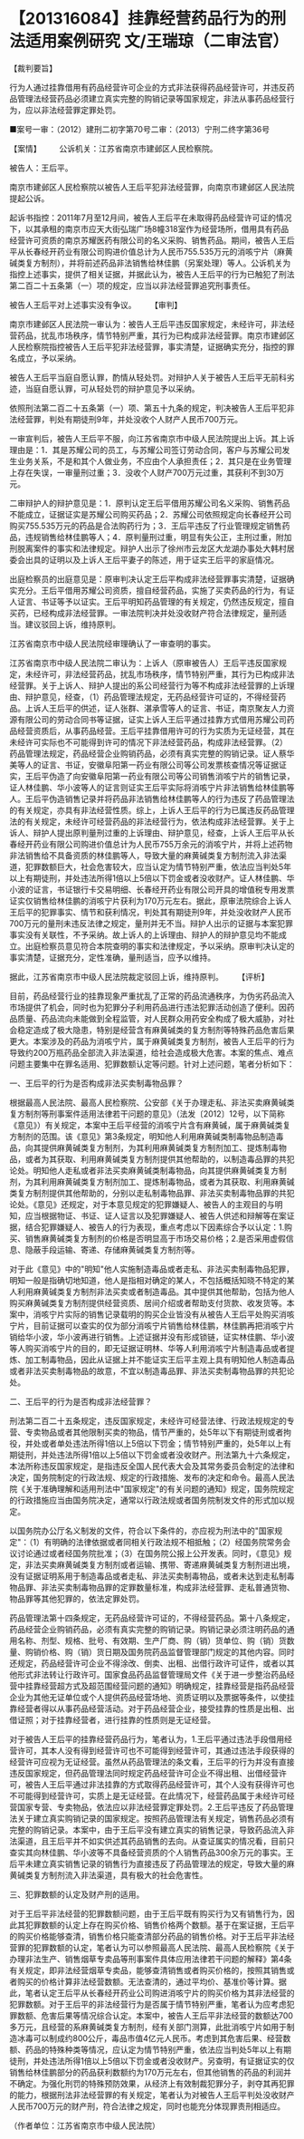 # 【201316084】挂靠经营药品行为的刑法适用案例研究 文/王瑞琼（二审法官）

【裁判要旨】

行为人通过挂靠借用有药品经营许可企业的方式非法获得药品经营许可，并违反药品管理法经营药品必须建立真实完整的购销记录等国家规定，非法从事药品经营行为，应以非法经营罪定罪处罚。

■案号一审：（2012）建刑二初字第70号二审：（2013）宁刑二终字第36号

【案情】 　　公诉机关：江苏省南京市建邺区人民检察院。

被告人：王后平。

南京市建邺区人民检察院以被告人王后平犯非法经营罪，向南京市建邺区人民法院提起公诉。

起诉书指控：2011年7月至12月间，被告人王后平在未取得药品经营许可证的情况下，以其承租的南京市应天大街弘瑞广场8幢318室作为经营场所，借用具有药品经营许可资质的南京苏耀医药有限公司的名义采购、销售药品。期间，被告人王后平从长春经开药业有限公司购进价值总计为人民币755.535万元的消咳宁片（麻黄碱类复方制剂），并将前述药品非法销售给林佳鹏（另案处理）等人。公诉机关为指控上述事实，提供了相关证据，并据此认为，被告人王后平的行为已触犯了刑法第二百二十五条第（一）项的规定，应当以非法经营罪追究刑事责任。

被告人王后平对上述事实没有争议。 　　【审判】

南京市建邺区人民法院一审认为：被告人王后平违反国家规定，未经许可，非法经营药品，扰乱市场秩序，情节特别严重，其行为已构成非法经营罪。南京市建邺区人民检察院指控被告人王后平犯非法经营罪，事实清楚，证据确实充分，指控的罪名成立，予以采纳。

被告人王后平当庭自愿认罪，酌情从轻处罚。对辩护人关于被告人王后平无前科劣迹，当庭自愿认罪，可从轻处罚的辩护意见予以采纳。

依照刑法第二百二十五条第（一）项、第五十九条的规定，判决被告人王后平犯非法经营罪，判处有期徒刑9年，并处没收个人财产人民币700万元。

一审宣判后，被告人王后平不服，向江苏省南京市中级人民法院提出上诉。其上诉理由是：1．其是苏耀公司的员工，与苏耀公司签订劳动合同，客户与苏耀公司发生业务关系，不是和其个人做业务，不应由个人承担责任；2．其只是在业务管理上存在失误，一审量刑过重；3．没收个人财产700万元过重，其获利不到30万元。

二审辩护人的辩护意见是：1．原判认定王后平借用苏耀公司名义采购、销售药品不能成立，证据证实是苏耀公司购买药品；2．苏耀公司依照规定向长春经开公司购买755.535万元的药品是合法购药行为；3．王后平违反了行业管理规定销售药品，违规销售给林佳鹏等人；4．原判量刑过重，明显有失公正，主刑过重，附加刑脱离案件的事实和法律规定。辩护人出示了徐州市云龙区大龙湖办事处大韩村居委会出具的证明以及上诉人王后平妻子的陈述，用于证实王后平的家庭情况。

出庭检察员的出庭意见是：原审判决认定王后平构成非法经营罪事实清楚，证据确实充分。王后平借用苏耀公司资质，擅自经营药品，实施了买卖药品的行为，有证人证言、书证等予以证实。王后平明知药品管理的有关规定，仍然违反规定，擅自买药，已经构成非法经营罪。一审法院判决并处没收财产符合法律规定，量刑适当。建议驳回上诉，维持原判。

江苏省南京市中级人民法院经审理确认了一审查明的事实。

江苏省南京市中级人民法院二审认为：上诉人（原审被告人）王后平违反国家规定，未经许可，非法经营药品，扰乱市场秩序，情节特别严重，其行为已构成非法经营罪。关于上诉人、辩护人提出的系公司经营行为等不构成非法经营罪的上诉理由、辩护意见，经查，（1）药品管理法规定，无药品经营许可证的，不得经营药品。上诉人王后平的供述，证人张群、湛承雪等人的证言、书证，南京聚友人力资源有限公司的劳动合同书等证据，证实上诉人王后平通过挂靠方式借用苏耀公司药品经营资质后，从事药品经营。王后平挂靠借用许可的行为实质为无证经营，其在未经许可实际也不可能得到许可的情况下非法经营药品，构成非法经营罪。（2）药品管理法规定，药品经营企业购销药品，必须有真实完整的购销记录。证人蔡华美等人的证言、书证，安徽阜阳第一药业有限公司等公司发票核查情况等证据证实，王后平伪造了向安徽阜阳第一药业有限公司等公司销售消咳宁片的销售记录，证人林佳鹏、华小波等人的证言则证实王后平实际将消咳宁片非法销售给林佳鹏等人。王后平伪造销售记录并将药品非法销售给林佳鹏等人的行为违反了药品管理法的有关规定，亦具有非法经营性质。综上，上诉人王后平的行为已属违反药品管理法的有关规定，未经许可经营药品的非法经营行为，依法构成非法经营罪。关于上诉人、辩护人提出原判量刑过重的上诉理由、辩护意见，经查，上诉人王后平从长春经开药业有限公司购进价值总计为人民币755万余元的消咳宁片，并将上述药物非法销售给不具备资质的林佳鹏等人，导致大量的麻黄碱类复方制剂流入非法渠道，犯罪数额巨大，社会危害较大，应当认定为情节特别严重，依法应当判处5年以上有期徒刑，并处违法所得1倍以上5倍以下罚金或者没收财产。证人林佳鹏、华小波的证言，书证银行卡交易明细、长春经开药业有限公司开具的增值税专用发票证实仅销售给林佳鹏的消咳宁片获利为170万元左右。据此，原审法院综合上诉人王后平的犯罪事实、情节和获利情况，判处其有期徒刑9年，并处没收财产人民币700万元的量刑未违反法律之规定，量刑并无不当。辩护人出示的证据与本案犯罪事实没有关联性，不予采纳。故上诉人的上诉理由、辩护人的辩护意见均不能成立。出庭检察员意见符合本院查明的事实和法律规定，予以采纳。原审判决认定的事实清楚，证据充分，定性准确，量刑适当，应予以维持。

据此，江苏省南京市中级人民法院裁定驳回上诉，维持原判。 　　【评析】

目前，药品经营行业的挂靠现象严重扰乱了正常的药品流通秩序，为伪劣药品流入市场提供了机会，同时也为犯罪分子利用药品进行违法犯罪活动创造了便利。因药品质量、药品流向未能做到全程监管，对人民群众用药安全构成了极大威胁，对社会稳定造成了极大隐患，特别是经营含有麻黄碱类的复方制剂等特殊药品危害后果更大。本案涉及的药品为消咳宁片，属于麻黄碱类复方制剂，被告人王后平的行为导致约200万瓶药品全部流入非法渠道，给社会造成极大危害。本案的焦点、难点问题主要集中在罪名适用、犯罪数额认定等问题。针对上述问题，笔者分析如下：

一、王后平的行为是否构成非法买卖制毒物品罪？

根据最高人民法院、最高人民检察院、公安部《关于办理走私、非法买卖麻黄碱类复方制剂等刑事案件适用法律若干问题的意见》（法发〔2012〕12号，以下简称《意见》）有关规定，本案中王后平经营的消咳宁片含有麻黄碱，属于麻黄碱类复方制剂的范围。该《意见》第3条规定，明知他人利用麻黄碱类制毒物品制造毒品，向其提供麻黄碱类复方制剂，为其利用麻黄碱类复方制剂加工、提炼制毒物品，或者为其获取、利用麻黄碱类复方制剂提供其他帮助的，以制造毒品罪的共犯论处。明知他人走私或者非法买卖麻黄碱类制毒物品，向其提供麻黄碱类复方制剂，为其利用麻黄碱类复方制剂加工、提炼制毒物品，或者为其获取、利用麻黄碱类复方制剂提供其他帮助的，分别以走私制毒物品罪、非法买卖制毒物品罪的共犯论处。《意见》还规定，对于本意见规定的犯罪嫌疑人、被告人的主观目的与明知，应当根据物证、书证、证人证言以及犯罪嫌疑人、被告人供述和辩解等在案证据，结合犯罪嫌疑人、被告人的行为表现，重点考虑以下因素综合予以认定：1.购买、销售麻黄碱类复方制剂的价格是否明显高于市场交易价格；2.是否采用虚假信息、隐蔽手段运输、寄递、存储麻黄碱类复方制剂等。

对于此《意见》中的"明知"他人实施制造毒品或者走私、非法买卖制毒物品犯罪，明知一般是指确切地知道，他人是指相对确定的某人，不包括概括知晓不特定的某人利用麻黄碱类复方制剂非法买卖或者制造毒品。其中提供其他帮助，包括为他人购买麻黄碱类复方制剂提供经营资质、居间介绍或者帮助支付货款、收发货等。本案中，消咳宁片实际的销售记录载明的购买企业皆没有从被告人王后平处购买消咳宁片，目前证据可以查实的仅为部分消咳宁片销售给林佳鹏，林佳鹏再把消咳宁片销给华小波，华小波再进行销售。上述证据并没有形成锁链，证实林佳鹏、华小波等人购买消咳宁片的目的，即无证据证明林、华等人利用消咳宁片制造毒品或者提炼、加工制毒物品，因此从证据上并不能证实王后平主观上具有明知他人制造毒品或者非法买卖制毒物品的故意，不宜以制造毒品罪、非法买卖制毒物品罪的共犯论处。

二、王后平的行为是否构成非法经营罪？

刑法第二百二十五条规定，违反国家规定，未经许可经营法律、行政法规规定的专营、专卖物品或者其他限制买卖的物品，情节严重的，处5年以下有期徒刑或者拘役，并处或者单处违法所得1倍以上5倍以下罚金；情节特别严重的，处5年以上有期徒刑，并处违法所得1倍以上5倍以下罚金或者没收财产。刑法第九十六条规定，本法所称违反国家规定，是指违反全国人民代表大会及其常务委员会制定的法律和决定，国务院制定的行政法规、规定的行政措施、发布的决定和命令。最高人民法院《关于准确理解和适用刑法中"国家规定"的有关问题的通知》规定，国务院规定的行政措施应当由国务院决定，通常以行政法规或者国务院制发文件的形式加以规定。

以国务院办公厅名义制发的文件，符合以下条件的，亦应视为刑法中的"国家规定"：（1）有明确的法律依据或者同相关行政法规不相抵触；（2）经国务院常务会议讨论通过或者经国务院批准；（3）在国务院公报上公开发表。同时，《意见》规定，非法买卖麻黄碱类复方制剂或者运输、携带、寄递麻黄碱类复方制剂进出境，没有证据证明系用于制造毒品或者走私、非法买卖制毒物品，或者未达到走私制毒物品罪、非法买卖制毒物品罪的定罪数量标准，构成非法经营罪、走私普通货物、物品罪等其他犯罪的，依法定罪处罚。

药品管理法第十四条规定，无药品经营许可证的，不得经营药品。第十八条规定，药品经营企业购销药品，必须有真实完整的购销记录。购销记录必须注明药品的通用名称、剂型、规格、批号、有效期、生产厂商、购（销）货单位、购（销）货数量、购销价格、购（销）货日期及国务院药品监督管理部门规定的其他内容。同时还规定，药品经营许可企业不得涂改、倒卖、出租、出借行政许可证件，或者以其他形式非法转让行政许可。国家食品药品监督管理局文件《关于进一步整治药品经营中挂靠经营超方式及超范围经营问题的通知》明确规定，挂靠经营是指药品经营企业为其他无证单位或个人提供药品经营场地、资质证明以及票据等条件，以使挂靠经营者得以从事药品经营活动。对于药品经营企业，接受挂靠的性质是出租、出借证照；对于挂靠经营者，进行挂靠的性质则是无证经营。

对于被告人王后平的挂靠经营药品行为，笔者认为，1.王后平通过违法手段借用经营许可，其本人没有得到经营许可也不可能得到经营许可，其通过违法手段获得的经营许可应视为无证经营。虽然从药品管理法的条文看，王后平的行为并没有直接违反国家规定，但药品管理法同时规定药品经营许可企业不得出租、出借经营许可，被告人王后平通过非法挂靠的方式取得药品经营许可，其个人没有获得许可也不可能得到经营许可，实质上是无证经营。在此情况下，经营药品属于未经许可经营国家专营、专卖物品，依法应以非法经营罪定罪处罚。2.王后平违反了药品管理法关于建立真实购销记录的国家规定。按照药品管理法有关规定，销售药品必须有完整的购销记录。本案中，由于王后平没有建立真实的销售记录，导致药品流入非法渠道，且王后平并不如实供述其药品销售的去向。从查证属实的情况看，目前只查实其向林佳鹏、华小波等不具备经营资质的个人销售药品300余万元的事实。王后平未建立真实销售记录的销售行为直接违反了药品管理法的规定，导致大量的麻黄碱类复方制剂流入非法渠道，具有极大的社会危害性。

三、犯罪数额的认定及财产刑的适用。

对于王后平非法经营的犯罪数额问题，由于王后平既有购买行为又有销售行为，因此其犯罪数额的认定上存在购买价格、销售价格两个数额。基于在案证据，王后平的购买价格能够查清，销售价格只能查清部分药品的销售价格。对于王后平非法经营罪的犯罪数额的认定，笔者认为可以参照最高人民法院、最高人民检察院《关于办理非法生产、销售烟草专卖品等刑事案件具体应用法律若干问题的解释》第4条有关规定，即非法经营烟草专卖品，能够查清销售或者购买价格的，按照其销售或者购买的价格计算非法经营数额。无法查清的，通过平均价、基准价等计算。据此，笔者认定王后平从长春经开药业公司购进消咳宁片的购买价格为其非法经营的犯罪数额。对于王后平的非法经营行为是否属于情节特别严重，笔者认为应考虑犯罪数额、危害后果等情况综合认定。本案中，被告人王后平非法经营的数额达700多万元，且经营的系麻黄碱类复方制剂，经有关部门测算，此批消咳宁片如用于制造冰毒可以制成约800公斤，毒品市值4亿元人民币。考虑到其危害后果、经营数额、药品的特殊种类等情况，应认定为情节特别严重，依法应当判处5年以上有期徒刑，并处违法所得1倍以上5倍以下罚金或者没收财产。另查明，有证据证实的仅销售给林佳鹏部分的药品获利数额约为170万元左右，但其他销售的药品的利润并不确定。为强化刑罚的特殊预防效果，从经济上有效制裁犯罪分子，剥夺其再犯罪的能力，根据刑法非法经营罪的有关规定，笔者认为对被告人王后平判处没收财产人民币700万元的财产刑，符合法律之规定，同时也能充分体现罪责刑相适应。

（作者单位：江苏省南京市中级人民法院）